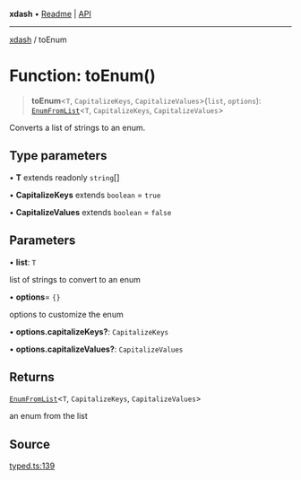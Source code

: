 **xdash** • [Readme](../README.md) \| [API](../globals.md)

***

[xdash](../README.md) / toEnum

# Function: toEnum()

> **toEnum**\<`T`, `CapitalizeKeys`, `CapitalizeValues`\>(`list`, `options`): [`EnumFromList`](../type-aliases/EnumFromList.md)\<`T`, `CapitalizeKeys`, `CapitalizeValues`\>

Converts a list of strings to an enum.

## Type parameters

• **T** extends readonly `string`[]

• **CapitalizeKeys** extends `boolean` = `true`

• **CapitalizeValues** extends `boolean` = `false`

## Parameters

• **list**: `T`

list of strings to convert to an enum

• **options**= `{}`

options to customize the enum

• **options\.capitalizeKeys?**: `CapitalizeKeys`

• **options\.capitalizeValues?**: `CapitalizeValues`

## Returns

[`EnumFromList`](../type-aliases/EnumFromList.md)\<`T`, `CapitalizeKeys`, `CapitalizeValues`\>

an enum from the list

## Source

[typed.ts:139](https://github.com/shtse8/xdash/blob/55c7e43/src/typed.ts#L139)
